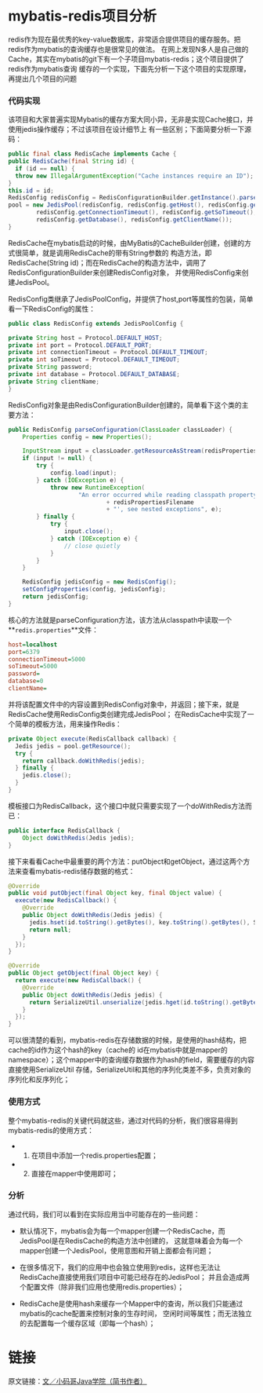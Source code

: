 # mybatis-redis项目分析

redis作为现在最优秀的key-value数据库，非常适合提供项目的缓存服务。把redis作为mybatis的查询缓存也是很常见的做法。
在网上发现N多人是自己做的Cache，其实在mybatis的git下有一个子项目mybatis-redis；这个项目提供了redis作为mybatis查询
缓存的一个实现，下面先分析一下这个项目的实现原理，再提出几个项目的问题

### 代码实现

该项目和大家普遍实现Mybatis的缓存方案大同小异，无非是实现Cache接口，并使用jedis操作缓存；不过该项目在设计细节上
有一些区别；下面简要分析一下源码：

```java
public final class RedisCache implements Cache {  
public RedisCache(final String id) {
  if (id == null) {
  throw new IllegalArgumentException("Cache instances require an ID");
}
this.id = id;
RedisConfig redisConfig = RedisConfigurationBuilder.getInstance().parseConfiguration();
pool = new JedisPool(redisConfig, redisConfig.getHost(), redisConfig.getPort(),
        redisConfig.getConnectionTimeout(), redisConfig.getSoTimeout(), redisConfig.getPassword(),
        redisConfig.getDatabase(), redisConfig.getClientName());
}
```

RedisCache在mybatis启动的时候，由MyBatis的CacheBuilder创建，创建的方式很简单，就是调用RedisCache的带有String参数的
构造方法，即RedisCache(String id)；而在RedisCache的构造方法中，调用了RedisConfigurationBuilder来创建RedisConfig对象，
并使用RedisConfig来创建JedisPool。

RedisConfig类继承了JedisPoolConfig，并提供了host,port等属性的包装，简单看一下RedisConfig的属性：

```java
public class RedisConfig extends JedisPoolConfig {

private String host = Protocol.DEFAULT_HOST;
private int port = Protocol.DEFAULT_PORT;
private int connectionTimeout = Protocol.DEFAULT_TIMEOUT;
private int soTimeout = Protocol.DEFAULT_TIMEOUT;
private String password;
private int database = Protocol.DEFAULT_DATABASE;
private String clientName;
}
```

RedisConfig对象是由RedisConfigurationBuilder创建的，简单看下这个类的主要方法：

```java
public RedisConfig parseConfiguration(ClassLoader classLoader) {
    Properties config = new Properties();

    InputStream input = classLoader.getResourceAsStream(redisPropertiesFilename);
    if (input != null) {
        try {
            config.load(input);
        } catch (IOException e) {
            throw new RuntimeException(
                    "An error occurred while reading classpath property '"
                            + redisPropertiesFilename
                            + "', see nested exceptions", e);
        } finally {
            try {
                input.close();
            } catch (IOException e) {
                // close quietly
            }
        }
    }

    RedisConfig jedisConfig = new RedisConfig();
    setConfigProperties(config, jedisConfig);
    return jedisConfig;
}
```

核心的方法就是parseConfiguration方法，该方法从classpath中读取一个**`redis.properties`**文件：

```ini
host=localhost
port=6379
connectionTimeout=5000
soTimeout=5000
password=
database=0
clientName=
```

并将该配置文件中的内容设置到RedisConfig对象中，并返回；接下来，就是RedisCache使用RedisConfig类创建完成JedisPool；
在RedisCache中实现了一个简单的模板方法，用来操作Redis：

```java
private Object execute(RedisCallback callback) {
  Jedis jedis = pool.getResource();
  try {
    return callback.doWithRedis(jedis);
  } finally {
    jedis.close();
  }
}
```

模板接口为RedisCallback，这个接口中就只需要实现了一个doWithRedis方法而已：

```java
public interface RedisCallback {
    Object doWithRedis(Jedis jedis);
}
```

接下来看看Cache中最重要的两个方法：putObject和getObject，通过这两个方法来查看mybatis-redis储存数据的格式：

```java
@Override
public void putObject(final Object key, final Object value) {
  execute(new RedisCallback() {
    @Override
    public Object doWithRedis(Jedis jedis) {
      jedis.hset(id.toString().getBytes(), key.toString().getBytes(), SerializeUtil.serialize(value));
      return null;
    }
  });
}

@Override
public Object getObject(final Object key) {
  return execute(new RedisCallback() {
    @Override
    public Object doWithRedis(Jedis jedis) {
      return SerializeUtil.unserialize(jedis.hget(id.toString().getBytes(), key.toString().getBytes()));
    }
  });
}
```

可以很清楚的看到，mybatis-redis在存储数据的时候，是使用的hash结构，把cache的id作为这个hash的key（cache的
id在mybatis中就是mapper的namespace）；这个mapper中的查询缓存数据作为hash的field，需要缓存的内容直接使用SerializeUtil
存储，SerializeUtil和其他的序列化类差不多，负责对象的序列化和反序列化；

### 使用方式

整个mybatis-redis的关键代码就这些，通过对代码的分析，我们很容易得到mybatis-redis的使用方式：
- 1. 在项目中添加一个redis.properties配置；
- 2. 直接在mapper中使用<cache type="org.mybatis.caches.redis.RedisCache" />即可；

### 分析

通过代码，我们可以看到在实际应用当中可能存在的一些问题：

- 默认情况下，mybatis会为每一个mapper创建一个RedisCache，而JedisPool是在RedisCache的构造方法中创建的，
这就意味着会为每一个mapper创建一个JedisPool，使用意图和开销上面都会有问题；

- 在很多情况下，我们的应用中也会独立使用到redis，这样也无法让RedisCache直接使用我们项目中可能已经存在的JedisPool；
并且会造成两个配置文件（除非我们应用也使用redis.properties）；

- RedisCache是使用hash来缓存一个Mapper中的查询，所以我们只能通过mybatis的cache配置来控制对象的生存时间，
空闲时间等属性；而无法独立的去配置每一个缓存区域（即每一个hash）；

# 链接
原文链接：[文／小码哥Java学院（简书作者）](http://www.jianshu.com/p/648c10420df1)
